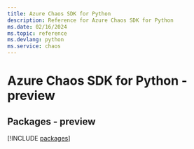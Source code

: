```yaml
---
title: Azure Chaos SDK for Python
description: Reference for Azure Chaos SDK for Python
ms.date: 02/16/2024
ms.topic: reference
ms.devlang: python
ms.service: chaos
---
```

# Azure Chaos SDK for Python - preview
## Packages - preview
[!INCLUDE [packages](chaos-index.md)]